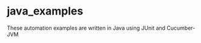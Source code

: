 java_examples
=============

These automation examples are written in Java using JUnit and Cucumber-JVM
